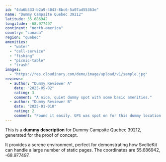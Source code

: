 ```yaml
---
id: "4da6b333-b2a9-4043-8bc6-5a07ad55363e"
name: "Dummy Campsite Quebec 39212"
latitude: 55.686942
longitude: -68.977497
continent: "north-america"
country: "canada"
region: "quebec"
amenities:
  - "water"
  - "cell-service"
  - "fishing"
  - "picnic-table"
  - "trash"
images:
  - "https://res.cloudinary.com/demo/image/upload/v1/sample.jpg"
reviews:
  - author: "Dummy Reviewer A"
    date: "2025-05-02"
    rating: 3
    comment: "A nice, quiet dummy spot with some basic amenities."
  - author: "Dummy Reviewer B"
    date: "2025-01-010"
    rating: 2
    comment: "Found it easily. GPS was spot on for this dummy location."
---
```


This is a **dummy description** for Dummy Campsite Quebec 39212, generated for the proof of concept.

It provides a serene environment, perfect for demonstrating how SvelteKit can handle a large number of static pages. The coordinates are 55.686942, -68.977497.
